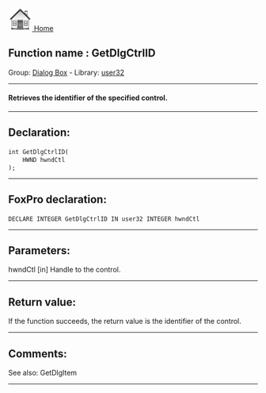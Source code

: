 [<img src="../../images/home.png"> Home ](https://github.com/VFPX/Win32API)  

## Function name : GetDlgCtrlID
Group: [Dialog Box](../../functions_group.md#Dialog_Box)  -  Library: [user32](../../libraries.md#user32)  
***  


#### Retrieves the identifier of the specified control.
***  


## Declaration:
```foxpro  
int GetDlgCtrlID(
	HWND hwndCtl
);  
```  
***  


## FoxPro declaration:
```foxpro  
DECLARE INTEGER GetDlgCtrlID IN user32 INTEGER hwndCtl  
```  
***  


## Parameters:
hwndCtl
[in] Handle to the control.  
***  


## Return value:
If the function succeeds, the return value is the identifier of the control.  
***  


## Comments:
See also: GetDlgItem   
  
***  

